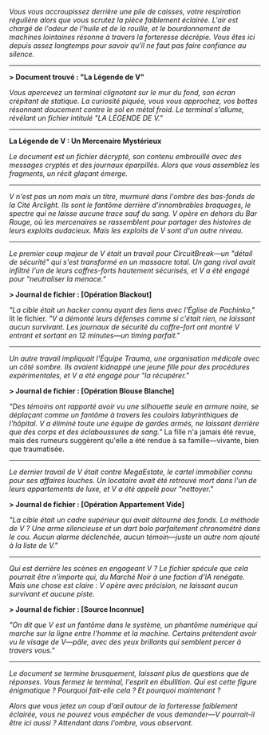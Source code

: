 _Vous vous accroupissez derrière une pile de caisses, votre respiration régulière alors que vous scrutez la pièce faiblement éclairée. L'air est chargé de l'odeur de l'huile et de la rouille, et le bourdonnement de machines lointaines résonne à travers la forteresse décrépie. Vous êtes ici depuis assez longtemps pour savoir qu'il ne faut pas faire confiance au silence._

---

**> Document trouvé : "La Légende de V"**

_Vous apercevez un terminal clignotant sur le mur du fond, son écran crépitant de statique. La curiosité piquée, vous vous approchez, vos bottes résonnant doucement contre le sol en métal froid. Le terminal s'allume, révélant un fichier intitulé "LA LÉGENDE DE V."_

---

**La Légende de V : Un Mercenaire Mystérieux**

_Le document est un fichier décrypté, son contenu embrouillé avec des messages cryptés et des journaux éparpillés. Alors que vous assemblez les fragments, un récit glaçant émerge._

---

_V n'est pas un nom mais un titre, murmuré dans l'ombre des bas-fonds de la Cité Arclight. Ils sont le fantôme derrière d'innombrables braquages, le spectre qui ne laisse aucune trace sauf du sang. V opère en dehors du Bar Rouge, où les mercenaires se rassemblent pour partager des histoires de leurs exploits audacieux. Mais les exploits de V sont d'un autre niveau._

---

_Le premier coup majeur de V était un travail pour CircuitBreak—un "détail de sécurité" qui s'est transformé en un massacre total. Un gang rival avait infiltré l'un de leurs coffres-forts hautement sécurisés, et V a été engagé pour "neutraliser la menace."_

**> Journal de fichier : [Opération Blackout]**

_"La cible était un hacker connu ayant des liens avec l'Église de Pachinko,"_ lit le fichier. _"V a démonté leurs défenses comme si c'était rien, ne laissant aucun survivant. Les journaux de sécurité du coffre-fort ont montré V entrant et sortant en 12 minutes—un timing parfait."_

---

_Un autre travail impliquait l'Équipe Trauma, une organisation médicale avec un côté sombre. Ils avaient kidnappé une jeune fille pour des procédures expérimentales, et V a été engagé pour "la récupérer."_

**> Journal de fichier : [Opération Blouse Blanche]**

_"Des témoins ont rapporté avoir vu une silhouette seule en armure noire, se déplaçant comme un fantôme à travers les couloirs labyrinthiques de l'hôpital. V a éliminé toute une équipe de gardes armés, ne laissant derrière que des corps et des éclaboussures de sang."_ La fille n'a jamais été revue, mais des rumeurs suggèrent qu'elle a été rendue à sa famille—vivante, bien que traumatisée.

---

_Le dernier travail de V était contre MegaEstate, le cartel immobilier connu pour ses affaires louches. Un locataire avait été retrouvé mort dans l'un de leurs appartements de luxe, et V a été appelé pour "nettoyer."_

**> Journal de fichier : [Opération Appartement Vide]**

_"La cible était un cadre supérieur qui avait détourné des fonds. La méthode de V ? Une arme silencieuse et un dart bolo parfaitement chronométré dans le cou. Aucun alarme déclenchée, aucun témoin—juste un autre nom ajouté à la liste de V."_

---

_Qui est derrière les scènes en engageant V ? Le fichier spécule que cela pourrait être n'importe qui, du Marché Noir à une faction d'IA renégate. Mais une chose est claire : V opère avec précision, ne laissant aucun survivant et aucune piste._

**> Journal de fichier : [Source Inconnue]**

_"On dit que V est un fantôme dans le système, un phantôme numérique qui marche sur la ligne entre l'homme et la machine. Certains prétendent avoir vu le visage de V—pâle, avec des yeux brillants qui semblent percer à travers vous."_

---

_Le document se termine brusquement, laissant plus de questions que de réponses. Vous fermez le terminal, l'esprit en ébullition. Qui est cette figure énigmatique ? Pourquoi fait-elle cela ? Et pourquoi maintenant ?_

_Alors que vous jetez un coup d'œil autour de la forteresse faiblement éclairée, vous ne pouvez vous empêcher de vous demander—V pourrait-il être ici aussi ? Attendant dans l'ombre, vous observant._
